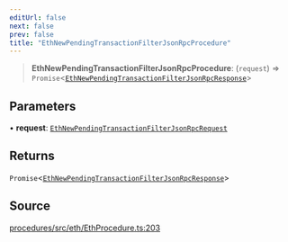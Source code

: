 ```yaml
---
editUrl: false
next: false
prev: false
title: "EthNewPendingTransactionFilterJsonRpcProcedure"
---
```


> **EthNewPendingTransactionFilterJsonRpcProcedure**: (`request`) => `Promise`\<[`EthNewPendingTransactionFilterJsonRpcResponse`](/reference/tevm/procedures/type-aliases/ethnewpendingtransactionfilterjsonrpcresponse/)\>

## Parameters

• **request**: [`EthNewPendingTransactionFilterJsonRpcRequest`](/reference/tevm/procedures/type-aliases/ethnewpendingtransactionfilterjsonrpcrequest/)

## Returns

`Promise`\<[`EthNewPendingTransactionFilterJsonRpcResponse`](/reference/tevm/procedures/type-aliases/ethnewpendingtransactionfilterjsonrpcresponse/)\>

## Source

[procedures/src/eth/EthProcedure.ts:203](https://github.com/evmts/tevm-monorepo/blob/main/packages/procedures/src/eth/EthProcedure.ts#L203)
